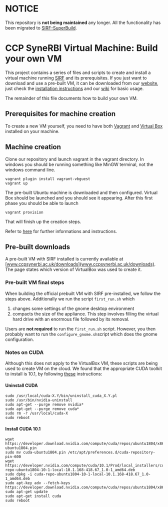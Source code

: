 # NOTICE

This repository is **not being maintained** any longer. All the functionality has been migrated to [SIRF-SuperBuild](https://github.com/SyneRBI/SIRF-SuperBuild/tree/master/VirtualBox).

# CCP SyneRBI Virtual Machine: Build your own VM 

This project contains a series of files and scripts to create and install a virtual machine running [SIRF](https://github.com/SyneRBI/SIRF) and its prerequisites. If you just want to download and use a pre-built VM, it can be downloaded from our [website](http://www.ccpsynerbi.ac.uk/downloads), just check the
[installation  instructions](INSTALL.md) and our [wiki](https://github.com/SyneRBI/SyneRBI_VM/wiki)
for basic usage.

The remainder of this file documents how to build your own VM.
## Prerequisites for machine creation

To create a new VM yourself, you need to have both [Vagrant](https://www.vagrantup.com) and [Virtual Box](https://www.virtualbox.org) installed on your machine.

## Machine creation

Clone our repository and launch vagrant in the vagrant directory. In windows you should be running something like MinGW terminal, not the windows command line.

    vagrant plugin install vagrant-vbguest
    vagrant up
	
The pre-built Ubuntu machine is downloaded and then configured. Virtual Box should be launched and you should see it appearing. After this first phase you should be able to launch 

    vagrant provision

That will finish up the creation steps. 

Refer to [here](https://github.com/SyneRBI/SyneRBI_VM/blob/master/INSTALL.md) for further informations and instructions.

## Pre-built downloads
A pre-built VM with SIRF installed is currently available at [www.ccpsynerbi.ac.uk/downloads](www.ccpsynerbi.ac.uk/downloads). The page states which version of VirtualBox was used to create it. 

### Pre-built VM final steps
When building the official prebuilt VM with SIRF pre-installed, we follow the steps above. 
Additionally we run the script `first_run.sh` which

1. changes some settings of the gnome desktop environment
2. compacts the size of the appliance. This step involves filling the virtual hard drive with an enormous file followed by its removal.

Users are **not required** to run the `first_run.sh` script. However, you then probably want to run the `configure_gnome.sh`script
which does the gnome configuration.

### Notes on CUDA

Although this does not apply to the VirtualBox VM, these scripts are being used to create VM on the cloud. 
We found that the appropriate CUDA toolkit to install is 10.1, by following [these](https://github.com/SyneRBI/SIRF-SuperBuild/issues/273) instructions:

#### Uninstall CUDA

    sudo /usr/local/cuda-X.Y/bin/uninstall_cuda_X.Y.pl
    sudo /usr/bin/nvidia-uninstall
    sudo apt-get --purge remove nvidia*
    sudo apt-get --purge remove cuda*
    sudo rm -r /usr/local/cuda-X
    sudo reboot
    
#### Install CUDA 10.1

    wget https://developer.download.nvidia.com/compute/cuda/repos/ubuntu1804/x86_64/cuda-ubuntu1804.pin
    sudo mv cuda-ubuntu1804.pin /etc/apt/preferences.d/cuda-repository-pin-600
    wget https://developer.nvidia.com/compute/cuda/10.1/Prod/local_installers/cuda-repo-ubuntu1804-10-1-local-10.1.168-418.67_1.0-1_amd64.deb
    sudo dpkg -i cuda-repo-ubuntu1804-10-1-local-10.1.168-418.67_1.0-1_amd64.deb
    sudo apt-key adv --fetch-keys https://developer.download.nvidia.com/compute/cuda/repos/ubuntu1804/x86_64/7fa2af80.pub
    sudo apt-get update
    sudo apt-get install cuda
    sudo reboot
 

